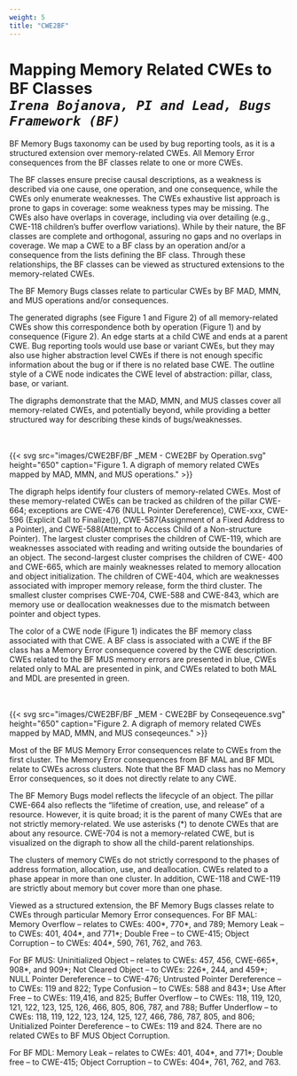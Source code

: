```yaml
---
weight: 5
title: "CWE2BF"
---
```

# Mapping Memory Related CWEs to BF Classes <br/>_`Irena Bojanova, PI and Lead, Bugs Framework (BF)`_

BF Memory Bugs taxonomy can be used by bug reporting tools, as it is a structured extension over memory-related CWEs. All Memory Error consequences from the BF classes relate to one or more CWEs.

The BF classes ensure precise causal descriptions, as a weakness is described via one cause, one operation, and one consequence, while the CWEs only enumerate weaknesses. The CWEs exhaustive list approach is prone to gaps in coverage: some weakness types may be missing. The CWEs also have overlaps in coverage, including via over detailing (e.g., CWE-118 children’s buffer overflow variations). While by their nature, the BF classes are complete and orthogonal, assuring no gaps and no overlaps in coverage. We map a CWE to a BF class by an operation and/or a consequence from the lists defining the BF class. Through these relationships, the BF classes can be viewed as structured extensions to the memory-related CWEs.

The BF Memory Bugs classes relate to particular CWEs by BF MAD, MMN, and MUS operations and/or consequences. 

The generated digraphs (see Figure 1 and Figure 2) of all memory-related CWEs show this correspondence both by operation (Figure 1) and by consequence (Figure 2). An edge starts at a child CWE and ends at a parent CWE. Bug reporting tools would use base or variant CWEs, but they may also use higher abstraction level CWEs if there is not enough specific information about the bug or if there is no related base CWE. The outline style of a CWE node indicates the CWE level of abstraction: pillar, class, base, or variant. 

The digraphs demonstrate that the MAD, MMN, and MUS classes  cover all memory-related CWEs, and potentially beyond, while providing a better structured way for describing these kinds of bugs/weaknesses.

<br/><br/>
{{< svg src="images/CWE2BF/BF _MEM - CWE2BF by Operation.svg" height="650" caption="Figure 1. A digraph of memory related CWEs mapped by MAD, MMN, and MUS operations." >}}
<br/>

The digraph helps identify four clusters of memory-related CWEs. Most of these memory-related CWEs can be tracked as children of the pillar CWE-664; exceptions are CWE-476 (NULL Pointer Dereference), CWE-xxx, CWE-596 (Explicit Call to Finalize()), CWE-587(Assignment of a Fixed Address to a Pointer), and CWE-588(Attempt to Access Child of a Non-structure Pointer). The largest cluster comprises the children of CWE-119, which are weaknesses associated with reading and writing outside the boundaries of an object. The second-largest cluster comprises the children of CWE- 400 and CWE-665, which are mainly weaknesses related to memory allocation and object initialization. The children of CWE-404, which are weaknesses associated with improper memory release, form the third cluster. The smallest cluster comprises CWE-704, CWE-588 and CWE-843, which are memory use or deallocation weaknesses due to the mismatch between pointer and object types.

The color of a CWE node (Figure 1) indicates the BF memory class associated with that CWE. A BF class is associated with a CWE if the BF class has a Memory Error consequence covered by the CWE description. CWEs related to the BF MUS memory errors are presented in blue, CWEs related only to MAL are presented in pink, and CWEs related to both MAL and MDL are presented in green.

<br/><br/>
{{< svg src="images/CWE2BF/BF _MEM - CWE2BF by Conseqeuence.svg" height="650" caption="Figure 2. A digraph of memory related CWEs mapped by MAD, MMN, and MUS conseqeunces." >}}
<br/>

Most of the BF MUS Memory Error consequences relate to CWEs from the first cluster. The Memory Error consequences from BF MAL and BF MDL relate to CWEs across clusters. Note that the BF MAD class has no Memory Error consequences, so it does not directly relate to any CWE.

The BF Memory Bugs model reflects the lifecycle of an object. The pillar CWE-664 also reflects the “lifetime of creation, use, and release” of a resource. However, it is quite broad; it is the parent of many CWEs that are not strictly memory-related. We use asterisks (*) to denote CWEs that are about any resource. CWE-704 is not a memory-related CWE, but is visualized on the digraph to show all the child-parent relationships.

The clusters of memory CWEs do not strictly correspond to the phases of address formation, allocation, use, and deallocation. CWEs related to a phase appear in more than one cluster. In addition, CWE-118 and CWE-119 are strictly about memory but cover more than one phase.

Viewed as a structured extension, the BF Memory Bugs classes relate to CWEs through particular Memory Error consequences. For BF MAL: Memory Overflow – relates to CWEs: 400*, 770*, and 789; Memory Leak – to CWEs: 401, 404*, and 771*; Double Free – to CWE-415; Object Corruption – to CWEs: 404*, 590, 761, 762, and 763.

For BF MUS: Uninitialized Object – relates to CWEs: 457, 456, CWE-665*, 908*, and 909*; Not Cleared Object – to CWEs: 226*, 244, and 459*; NULL Pointer Dereference – to CWE-476; Untrusted Pointer Dereference – to CWEs: 119 and 822; Type Confusion – to CWEs: 588 and 843*; Use After Free – to CWEs: 119,416, and 825; Buffer Overflow – to CWEs: 118, 119, 120, 121, 122, 123, 125, 126, 466, 805, 806, 787, and 788; Buffer Underflow – to CWEs: 118, 119, 122, 123, 124, 125, 127, 466, 786, 787, 805, and 806; Unitialized Pointer Dereference – to CWEs: 119 and 824. There are no related CWEs to BF MUS Object Corruption.

For BF MDL: Memory Leak – relates to CWEs: 401, 404*, and 771*; Double free – to CWE-415; Object Corruption – to CWEs: 404*, 761, 762, and 763.